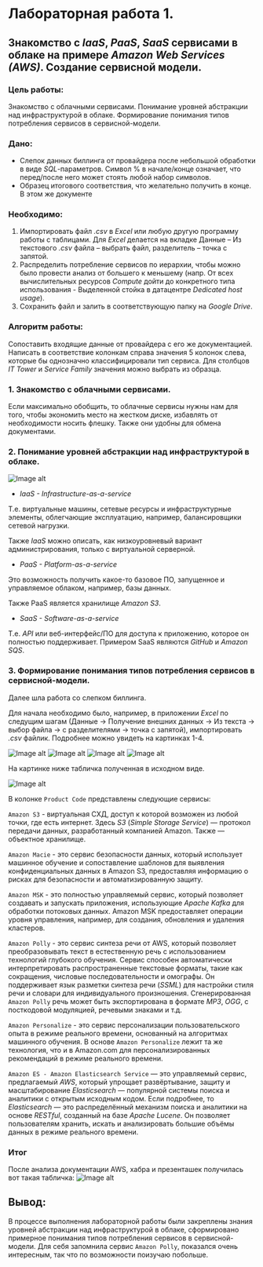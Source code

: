 # Лабораторная работа 1. 
## Знакомство с _IaaS_, _PaaS_, _SaaS_ сервисами в облаке на примере _Amazon Web Services (AWS)_. Создание сервисной модели.
### Цель работы: 

Знакомство с облачными сервисами. Понимание уровней абстракции над инфраструктурой в облаке. Формирование понимания типов потребления сервисов в сервисной-модели. 
### Дано: 
- Слепок данных биллинга от провайдера после небольшой обработки в виде _SQL_-параметров. Символ % в начале/конце означает, что перед/после него может стоять любой набор символов.
- Образец итогового соответствия, что желательно получить в конце. В этом же документе  
### Необходимо: 

1. Импортировать файл _.csv_ в _Excel_ или любую другую программу работы с таблицами. Для _Excel_ делается на вкладке Данные – Из текстового _.csv_ файла – выбрать файл, разделитель – точка с запятой.
2. Распределить потребление сервисов по иерархии, чтобы можно было провести анализ от большего к меньшему (напр. От всех вычислительных ресурсов _Compute_ дойти до конкретного типа использования - Выделенной стойка в датацентре _Dedicated host usage_).
3. Сохранить файл и залить в соответствующую папку на _Google Drive_.

### Алгоритм работы: 
Сопоставить входящие данные от провайдера с его же документацией. Написать в соответствие колонкам справа значения 5 колонок слева, которые бы однозначно классифицировали тип сервиса. Для столбцов _IT Tower_ и _Service Family_ значения можно выбрать из образца.
### 1. Знакомство с облачными сервисами. 
	
Если максимально обобщить, то облачные сервисы нужны нам для того, чтобы экономить
место на жестком диске, избавлять от необходимости носить флешку. Также они удобны
для обмена документами. 
 
### 2. Понимание уровней абстракции над инфраструктурой в облаке. 

![Image alt](lab1photo/0.png)

- _IaaS - Infrastructure-as-a-service_
  
Т.е. виртуальные машины, сетевые ресурсы и инфраструктурные элементы, облегчающие
эксплуатацию, например, балансировщики сетевой нагрузки. 

Также _IaaS_ можно описать, как низкоуровневый вариант администрирования, только с
виртуальной серверной.

- _PaaS - Platform-as-a-service_
  
Это возможность получить какое-то базовое ПО, запущенное и управляемое облаком, 
например, базы данных.

Также PaaS является хранилище _Amazon S3_.

- _SaaS - Software-as-a-service_
  
Т.е. _API_ или веб-интерфейс/ПО для доступа к приложению, которое он полностью 
поддерживает. Примером SaaS являются _GitHub_ и _Amazon SQS_.

### 3. Формирование понимания типов потребления сервисов в сервисной-модели. 
Далее шла работа со слепком биллинга. 

Для начала необходимо было, например,
в приложении _Excel_ по следущим шагам (Данные -> Получение внешних данных -> 
Из текста -> выбор файла -> с разделителями -> точка с запятой), импортировать
_.csv_ файлик. Подробнее можно увидеть на картинках 1-4. 

![Image alt](lab1photo/1.png)
![Image alt](lab1photo/2.png)
![Image alt](lab1photo/3.png)
![Image alt](lab1photo/4.png)

На картинке ниже табличка полученная в исходном виде. 

![Image alt](lab1photo/5.png)

В колонке `Product Code` представлены следующие сервисы:

`Amazon S3` - виртуальная СХД, доступ к которой возможен из любой точки, где есть 
интернет. Здесь _S3_ (_Simple Storage Service_) — протокол передачи данных, 
разработанный компанией Amazon. Также — объектное хранилище.

`Amazon Macie` - это сервис безопасности данных, который использует машинное 
обучение и сопоставление шаблонов для выявления конфиденциальных данных в 
Amazon S3, предоставляя информацию о рисках для безопасности и автоматизированную 
защиту.

`Amazon MSK` - это полностью управляемый сервис, который позволяет создавать и 
запускать приложения, использующие _Apache Kafka_ для обработки потоковых данных. 
Amazon MSK предоставляет операции уровня управления, например, для создания, 
обновления и удаления кластеров.

`Amazon Polly` - это сервис синтеза речи от AWS, который позволяет преобразовывать 
текст в естественную речь с использованием технологий глубокого обучения. 
Сервис способен автоматически интерпретировать распространенные текстовые форматы,
такие как сокращения, числовые последовательности и омографы.
Он поддерживает язык разметки синтеза речи (_SSML_) для настройки стиля речи и 
словари для индивидуального произношения. Сгенерированная `Amazon Polly` 
речь может быть экспортирована в формате _MP3_, _OGG_, с посткодовой модуляцией, 
речевыми знаками и т.д.

`Amazon Personalize` - это сервис персонализации пользовательского опыта в режиме 
реального времени, основанный на алгоритмах машинного обучения.
В основе `Amazon Personalize` лежит та же технология, что и в Amazon.com для 
персонализированных рекомендаций в режиме реального времени.

`Amazon ES - Amazon Elasticsearch Service` — это управляемый сервис, предлагаемый 
_AWS_, который упрощает развёртывание, защиту и масштабирование _Elasticsearch_ — 
популярной системы поиска и аналитики с открытым исходным кодом. 
Если подробнее, то _Elasticsearch_ — это распределённый механизм поиска и аналитики 
на основе _RESTful_, созданный на базе _Apache Lucene_. Он позволяет пользователям 
хранить, искать и анализировать большие объёмы данных в режиме реального времени.

### Итог
После анализа документации AWS, хабра и презенташек получилась вот такая табличка:
![Image alt](lab1photo/итогский.png)
## Вывод:
В процессе выполнения лабораторной работы были закреплены знания уровней абстракции над инфраструктурой в облаке, сформировано примерное понимания типов потребления сервисов в сервисной-модели. Для себя запомнила сервис `Amazon Polly`, показался очень интересным, так что по возможности поизучаю побольше.

